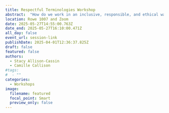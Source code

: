 ```yaml
---
title: Respectful Terminologies Workshop
abstract:  "How do we work in an inclusive, responsible, and ethical way to meet community needs and ensure the terminology used to organize information is respectful? This session will be a learning opportunity for those researching and/or undertaking knowledge organization projects. The intention of the session will be to discuss frameworks and processes for conducting this work in and with Indigenous and diverse communities, offering a chance for growth and new insights."
location: Rowe 1007 and Zoom
date: 2025-05-27T14:55:00.763Z
date_end: 2025-05-27T16:10:00.471Z
all_day: false
event_url: session-link
publishDate: 2025-04-01T12:36:37.825Z
draft: false
featured: false
authors:
  - Stacy Allison-Cassin
  - Camille Callison
#tags:
#  - ""
categories:
  - Workshops
image:
  filename: featured
  focal_point: Smart
  preview_only: false
---
```


